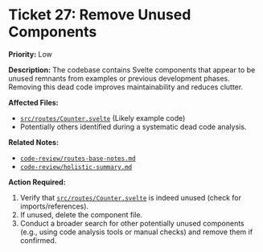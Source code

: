# Ticket 27: Remove Unused Components

**Priority:** Low

**Description:** The codebase contains Svelte components that appear to be unused remnants from examples or previous development phases. Removing this dead code improves maintainability and reduces clutter.

**Affected Files:**

*   [`src/routes/Counter.svelte`](src/routes/Counter.svelte) (Likely example code)
*   Potentially others identified during a systematic dead code analysis.

**Related Notes:**

*   [`code-review/routes-base-notes.md`](code-review/routes-base-notes.md)
*   [`code-review/holistic-summary.md`](code-review/holistic-summary.md)

**Action Required:**

1.  Verify that [`src/routes/Counter.svelte`](src/routes/Counter.svelte) is indeed unused (check for imports/references).
2.  If unused, delete the component file.
3.  Conduct a broader search for other potentially unused components (e.g., using code analysis tools or manual checks) and remove them if confirmed. 